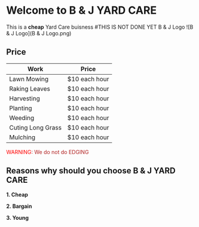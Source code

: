 # Welcome to B & J YARD CARE

This is a **cheap** Yard Care buisness
#THIS IS NOT DONE YET
B & J Logo
![B & J Logo](B & J Logo.png)
## Price 


 Work|Price
------------ | -------------
Lawn Mowing| $10 each hour
Raking Leaves | $10 each hour
Harvesting|$10 each hour
Planting|$10 each hour
Weeding|$10 each hour
Cuting Long Grass|$10 each hour
Mulching|$10 each hour
                                                                       
<span style="color:red;">WARNING</span><span style="color:firebrick;">: We do not do EDGING</span>

## Reasons why should you choose B & J  YARD CARE ##
**1. Cheap**

**2. Bargain**

**3. Young**

